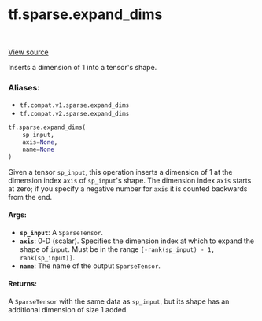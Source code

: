 <div itemscope itemtype="http://developers.google.com/ReferenceObject">
<meta itemprop="name" content="tf.sparse.expand_dims" />
<meta itemprop="path" content="Stable" />
</div>

# tf.sparse.expand_dims

<!-- Insert buttons -->

<table class="tfo-notebook-buttons tfo-api" align="left">
</table>

<a target="_blank" href="/code/stable/tensorflow/python/ops/sparse_ops.py">View source</a>



<!-- Start diff -->
Inserts a dimension of 1 into a tensor's shape.

### Aliases:

* `tf.compat.v1.sparse.expand_dims`
* `tf.compat.v2.sparse.expand_dims`


``` python
tf.sparse.expand_dims(
    sp_input,
    axis=None,
    name=None
)
```



<!-- Placeholder for "Used in" -->

Given a tensor `sp_input`, this operation inserts a dimension of 1 at the
dimension index `axis` of `sp_input`'s shape. The dimension index `axis`
starts at zero; if you specify a negative number for `axis` it is counted
backwards from the end.

#### Args:


* <b>`sp_input`</b>: A `SparseTensor`.
* <b>`axis`</b>: 0-D (scalar). Specifies the dimension index at which to expand the
  shape of `input`. Must be in the range `[-rank(sp_input) - 1,
  rank(sp_input)]`.
* <b>`name`</b>: The name of the output `SparseTensor`.


#### Returns:

A `SparseTensor` with the same data as `sp_input`, but its shape has an
additional dimension of size 1 added.
